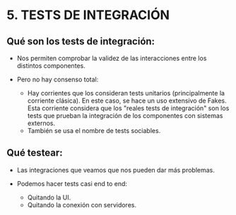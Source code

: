 # 5. TESTS DE INTEGRACIÓN


## Qué son los tests de integración:

- Nos permiten comprobar la validez de las interacciones entre los distintos componentes.

- Pero no hay consenso total:
	- Hay corrientes que los consideran tests unitarios (principalmente la corriente clásica). En este caso, se hace un uso extensivo de Fakes. Esta corriente considera que los "reales tests de integración" son los tests que prueban la integración de los componentes con sistemas externos.
	- También se usa el nombre de tests sociables.


## Qué testear:

- Las integraciones que veamos que nos pueden dar más problemas.

- Podemos hacer tests casi end to end:
	- Quitando la UI.
	- Quitando la conexión con servidores.